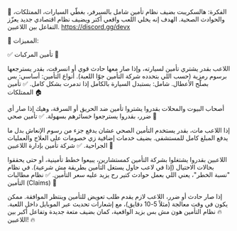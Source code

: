 🔹 الفكرة:
هالسكريبت بضيف نظام تأمين شامل بالسيرفر، بغطّي السيارات، الممتلكات، والحوادث الصحية. الهدف إنه يخلي اللعب واقعي أكتر ويضيف نظام اقتصادي جديد يعزّز التفاعل بين اللاعبين. https://discord.gg/devx

🔹 المميزات:

✅ تأمين المركبات 🚗

اللاعب بقدر يشتري تأمين لسيارته، وإذا صار معها حادث قوي أو انسرقت، بقدر يسترجعها برسوم رمزية (حسب اللي بتحدده شركة التأمين جوّا اللعبة).
أنواع التأمين:
أساسي: بس بصلّح الأعطال.
شامل: بستبدل السيارة بالكامل إذا تدمرت بشكل كامل.
✅ تأمين الممتلكات 🏠

أصحاب البيوت والمحلات بقدروا يشتروا تأمين ضد الحريق أو السرقة، وهيك إذا صار أي ضرر، بقدروا يسترجعوا خسائرهم بسهولة.
✅ تأمين صحي 🏥

إذا اللاعب مات، بقدر يستخدم التأمين الصحي عشان يدفع جزء من رسوم الإنعاش بدل ما يدفع المبلغ كامل للمستشفى.
بضيف خدمات إضافية زي خصومات على العلاج والعمليات الجراحية.
✅ شركة تأمين بإدارة اللاعبين 🏢

اللاعبين بقدروا يشتغلوا بشركة التأمين كمستشارين، يبيعوا خطط تأمينية، أو حتى يحققوا بحالات الاحتيال (إذا في لاعب حاول يستغل التأمين بطريقة مش شرعية).
في نظام "نسبة الخطر"، يعني اللي بعمل حوادث كتير رح يزيد عليه سعر التأمين.
✅ نظام مطالبات التأمين (Claims) 📄

إذا صار حادث أو ضرر، اللاعب لازم يقدم طلب تعويض للتأمين وينتظر الموافقة.
ممكن يكون في وقت معالجة (مثلاً 5-10 دقايق)، مع إشعارات تحديث عبر الموبايل داخل اللعبة.
🔥 نظام التأمين هون مش بس بزيد الواقعية، كمان بضيف متعة جديدة وتفاعل أكبر بين اللاعبين! 🔥

